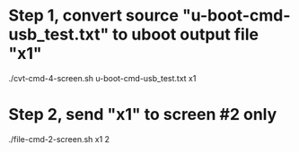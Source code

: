 # 

# Step 1, convert source "u-boot-cmd-usb_test.txt" to uboot output file "x1"
./cvt-cmd-4-screen.sh u-boot-cmd-usb_test.txt x1

# Step 2, send "x1" to screen #2 only 
./file-cmd-2-screen.sh x1 2
